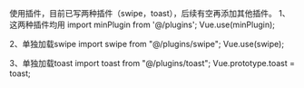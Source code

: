 使用插件，目前已写两种插件（swipe，toast），后续有空再添加其他插件。
1、这两种插件均用 import minPlugin from '@/plugins'; Vue.use(minPlugin);

2、单独加载swipe import swipe from "@/plugins/swipe"; Vue.use(swipe);

3、单独加载toast import toast from "@/plugins/toast"; Vue.prototype.toast = toast;
